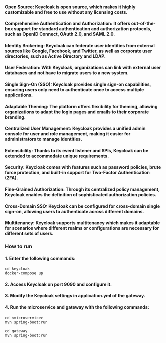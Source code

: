 #### Open Source: Keycloak is open source, which makes it highly customizable and free to use without any licensing costs.

#### Comprehensive Authentication and Authorization: It offers out-of-the-box support for standard authentication and authorization protocols, such as OpenID Connect, OAuth 2.0, and SAML 2.0.

#### Identity Brokering: Keycloak can federate user identities from external sources like Google, Facebook, and Twitter, as well as corporate user directories, such as Active Directory and LDAP.

#### User Federation: With Keycloak, organizations can link with external user databases and not have to migrate users to a new system.

#### Single Sign-On (SSO): Keycloak provides single sign-on capabilities, ensuring users only need to authenticate once to access multiple applications.

#### Adaptable Theming: The platform offers flexibility for theming, allowing organizations to adapt the login pages and emails to their corporate branding.

#### Centralized User Management: Keycloak provides a unified admin console for user and role management, making it easier for administrators to manage identities.

#### Extensibility: Thanks to its event listener and SPIs, Keycloak can be extended to accommodate unique requirements.

#### Security: Keycloak comes with features such as password policies, brute force protection, and built-in support for Two-Factor Authentication (2FA).

#### Fine-Grained Authorization: Through its centralized policy management, Keycloak enables the definition of sophisticated authorization policies.

#### Cross-Domain SSO: Keycloak can be configured for cross-domain single sign-on, allowing users to authenticate across different domains.

#### Multitenancy: Keycloak supports multitenancy which makes it adaptable for scenarios where different realms or configurations are necessary for different sets of users.

### How to run
#### 1. Enter the following commands:
```
cd keycloak
docker-compose up
```
#### 2. Access Keycloak on port 9090 and configure it.

#### 3. Modify the Keycloak settings in application.yml of the gateway.

#### 4. Run the microservice and gateway with the following commands:
```
cd <microservice>
mvn spring-boot:run

cd gateway
mvn spring-boot:run
```
